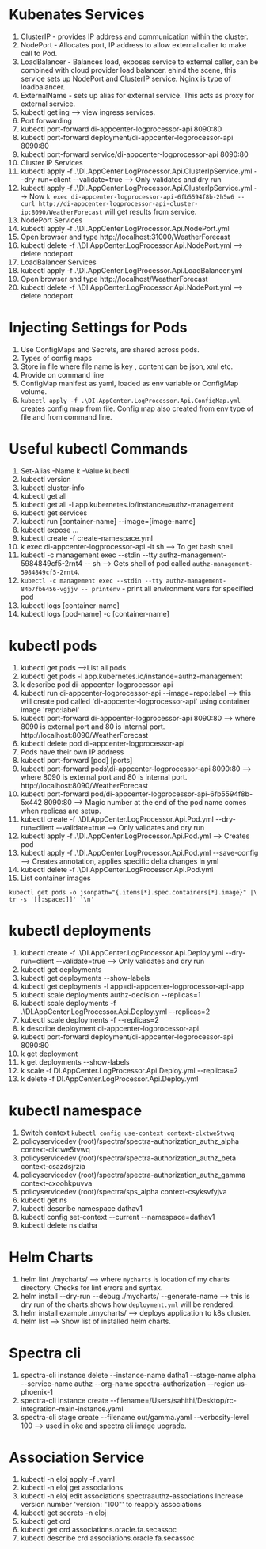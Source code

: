 

# Kubenates Services
1. ClusterIP - provides IP address and communication within the cluster.
1. NodePort - Allocates port, IP address to allow external caller to make call to Pod.
1. LoadBalancer - Balances load, exposes service to external caller, can be combined with cloud provider load balancer. ehind the scene, this service sets up NodePort and ClusterIP service. Nginx is type of loadbalancer.
1. ExternalName - sets up alias for external service. This acts as proxy for external service.
1. kubectl get ing --> view ingress services.
1. Port forwarding
 1. kubectl port-forward di-appcenter-logprocessor-api 8090:80
 1. kubectl port-forward deployment/di-appcenter-logprocessor-api 8090:80
 1. kubectl port-forward service/di-appcenter-logprocessor-api 8090:80
1. Cluster IP Services
  1. kubectl apply -f .\DI.AppCenter.LogProcessor.Api.ClusterIpService.yml  --dry-run=client --validate=true --> Only validates and dry run
  1. kubectl apply -f .\DI.AppCenter.LogProcessor.Api.ClusterIpService.yml --> Now `k exec di-appcenter-logprocessor-api-6fb5594f8b-2h5w6 -- curl http://di-appcenter-logprocessor-api-cluster-ip:8090/WeatherForecast` will get results from service.
1. NodePort Services
  1. kubectl apply -f .\DI.AppCenter.LogProcessor.Api.NodePort.yml
  1. Open browser and type http://localhost:31000/WeatherForecast
  1. kubectl delete -f .\DI.AppCenter.LogProcessor.Api.NodePort.yml --> delete nodeport
1. LoadBalancer Services
  1. kubectl apply -f .\DI.AppCenter.LogProcessor.Api.LoadBalancer.yml
  1. Open browser and type http://localhost/WeatherForecast
  1. kubectl delete -f .\DI.AppCenter.LogProcessor.Api.NodePort.yml --> delete nodeport

# Injecting Settings for Pods
1. Use ConfigMaps and Secrets, are shared across pods.
1. Types of config maps
 1. Store in file where file name is key , content can be json, xml etc.
 1. Provide on command line
 1. ConfigMap manifest as yaml, loaded as env variable or ConfigMap volume.
1. `kubectl apply -f .\DI.AppCenter.LogProcessor.Api.ConfigMap.yml` creates config map from file. Config map also created from env type of file and from command line.

# Useful kubectl Commands
1. Set-Alias -Name k -Value kubectl
1. kubectl version
1. kubectl cluster-info
1. kubectl get all
1. kubectl get all  -l app.kubernetes.io/instance=authz-management
1. kubectl get services
1. kubectl run [container-name] --image=[image-name]
1. kubectl expose ...
1. kubectl create -f create-namespace.yml
1. k exec di-appcenter-logprocessor-api -it sh --> To get bash shell
1. kubectl -c management exec --stdin --tty authz-management-5984849cf5-2rnt4 -- sh --> Gets shell of pod called `authz-management-5984849cf5-2rnt4`.
1. `kubectl -c management exec --stdin --tty authz-management-84b7fb6456-vgjjv -- printenv` - print all environment vars for specified pod
1. kubectl logs [container-name]
1. kubectl logs [pod-name] -c [container-name]

# kubectl pods
1. kubectl get pods -->List all pods
1. kubectl get pods  -l app.kubernetes.io/instance=authz-management
1. k describe pod di-appcenter-logprocessor-api
1. kubectl run di-appcenter-logprocessor-api --image=repo:label  --> this will create pod called 'di-appcenter-logprocessor-api' using container image 'repo:label'
1. kubectl port-forward di-appcenter-logprocessor-api 8090:80 --> where 8090 is external port and 80 is internal port. http://localhost:8090/WeatherForecast
1. kubectl delete pod di-appcenter-logprocessor-api
1. Pods have their own IP address
1. kubectl port-forward [pod] [ports]
1. kubectl port-forward pods\di-appcenter-logprocessor-api 8090:80 --> where 8090 is external port and 80 is internal port. http://localhost:8090/WeatherForecast
1. kubectl port-forward pod/di-appcenter-logprocessor-api-6fb5594f8b-5x442 8090:80 --> Magic number at the end of the pod name comes when replicas are setup.
1. kubectl create -f .\DI.AppCenter.LogProcessor.Api.Pod.yml --dry-run=client --validate=true  --> Only validates and dry run
1. kubectl apply -f .\DI.AppCenter.LogProcessor.Api.Pod.yml --> Creates pod
1. kubectl apply -f .\DI.AppCenter.LogProcessor.Api.Pod.yml --save-config --> Creates annotation, applies specific delta changes in yml
1. kubectl delete -f .\DI.AppCenter.LogProcessor.Api.Pod.yml
1. List container images
```
kubectl get pods -o jsonpath="{.items[*].spec.containers[*].image}" |\
tr -s '[[:space:]]' '\n'

```

# kubectl deployments
1. kubectl create -f .\DI.AppCenter.LogProcessor.Api.Deploy.yml  --dry-run=client --validate=true  --> Only validates and dry run
1. kubectl get deployments
1. kubectl get deployments --show-labels
1. kubectl get deployments -l app=di-appcenter-logprocessor-api-app
1. kubectl scale deployments authz-decision --replicas=1
1. kubectl scale deployments -f .\DI.AppCenter.LogProcessor.Api.Deploy.yml --replicas=2
1. kubectl scale deployments -f  --replicas=2
1. k describe deployment di-appcenter-logprocessor-api
1. kubectl port-forward deployment/di-appcenter-logprocessor-api 8090:80
1. k get deployment
1. k get deployments --show-labels
1. k scale -f DI.AppCenter.LogProcessor.Api.Deploy.yml --replicas=2
1. k delete -f DI.AppCenter.LogProcessor.Api.Deploy.yml

# kubectl namespace
1. Switch context `kubectl config use-context context-clxtwe5tvwq`
1. policyservicedev (root)/spectra/spectra-authorization_authz_alpha context-clxtwe5tvwq
1. policyservicedev (root)/spectra/spectra-authorization_authz_beta context-csazdsjrzia
1. policyservicedev (root)/spectra/spectra-authorization_authz_gamma context-cxoohkpuvva
1. policyservicedev (root)/spectra/sps_alpha context-csyksvfyjva
1. kubectl get ns
1. kubectl describe namespace dathav1
1. kubectl config set-context --current --namespace=dathav1
1. kubectl delete ns datha

# Helm Charts
1. helm lint ./mycharts/ --> where `mycharts` is location of my charts directory. Checks for lint errors and syntax.
1. helm install --dry-run --debug ./mycharts/ --generate-name --> this is dry run of the charts.shows how `deployment.yml` will be rendered.
1. helm install example ./mycharts/ --> deploys application to k8s cluster.
1. helm list --> Show list of installed helm charts.

# Spectra cli
1. spectra-cli instance delete --instance-name datha1 --stage-name alpha --service-name authz --org-name spectra-authorization --region us-phoenix-1
1. spectra-cli instance create --filename=/Users/sahithi/Desktop/rc-integration-main-instance.yaml
1. spectra-cli stage create --filename out/gamma.yaml --verbosity-level 100  --> used in oke and spectra cli image upgrade.

# Association Service
1. kubectl -n eloj apply -f <filename>.yaml 
1. kubectl -n eloj get associations
1. kubectl -n eloj edit associations spectraauthz-associations
  Increase version number 'version: "100"' to reapply associations
1. kubectl get secrets -n eloj
1. kubectl get crd 
1. kubectl get crd associations.oracle.fa.secassoc
1. kubectl describe crd associations.oracle.fa.secassoc
